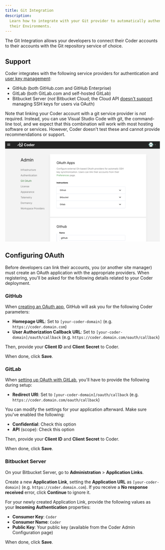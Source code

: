```yaml
---
title: Git Integration
description:
  Learn how to integrate with your Git provider to automatically authenticate
  their Environments.
---
```


The Git Integration allows your developers to connect their Coder accounts to
their accounts with the Git repository service of choice.

## Support

Coder integrates with the following service providers for authentication and
[user key management](https://coder.com/docs/environments/preferences#linked-accounts):

- GitHub (both GitHub.com and GitHub Enterprise)
- GitLab (both GitLab.com and self-hosted GitLab)
- Bitbucket Server (_not_ Bitbucket Cloud; the Cloud API <a
  href="https://jira.atlassian.com/browse/BCLOUD-17762" target="_blank"
  rel="noreferrer noopener">doesn't support</a> managing SSH keys for users via
  OAuth)

Note that linking your Coder account with a git service provider is _not_
required. Instead, you can use Visual Studio Code with git, the command-line
tool, and we expect that this combination will work with most hosting software
or services. However, Coder doesn't test these and cannot provide
recommendations or support.

![Configure Git Integration](../assets/git-admin.png)

## Configuring OAuth

Before developers can link their accounts, you (or another site manager) must
create an OAuth application with the appropriate providers. When registering,
you'll be asked for the following details related to your Coder deployment.

### GitHub

When <a
href="https://developer.github.com/apps/building-oauth-apps/creating-an-oauth-app/"
target="_blank" rel="noreferrer noopener">creating an OAuth app</a>, GitHub will
ask you for the following Coder parameters:

- **Homepage URL**: Set to `[your-coder-domain]` (e.g.
  `https://coder.domain.com`)
- **User Authorization Callback URL**: Set to
  `[your-coder-domain]/oauth/callback` (e.g.
  `https://coder.domain.com/oauth/callback`)

Then, provide your **Client ID** and **Client Secret** to Coder.

When done, click **Save**.

### GitLab

When <a href="https://docs.gitlab.com/ee/integration/oauth_provider.html"
target="_blank" rel="noreferrer noopener">setting up OAuth with GitLab</a>,
you'll have to provide the following during setup:

- **Redirect URI**: Set to `[your-coder-domain]/oauth/callback` (e.g.
  `https://coder.domain.com/oauth/callback`)

You can modify the settings for your application afterward. Make sure you've
enabled the following:

- **Confidential**: Check this option
- **API** (scope): Check this option

Then, provide your **Client ID** and **Client Secret** to Coder.

When done, click **Save**.

### Bitbucket Server

On your Bitbucket Server, go to **Administration** > **Application Links**.

Create a new **Application Link**, setting the **Application URL** as
`[your-coder-domain]` (e.g. `https://coder.domain.com`). If you receive a **No
response received** error, click **Continue** to ignore it.

For your newly created Application Link, provide the following values as your
**Incoming Authentication** properties:

- **Consumer Key**: `Coder`
- **Consumer Name**: `Coder`
- **Public Key**: Your public key (available from the Coder Admin Configuration
  page)

When done, click **Save**.
